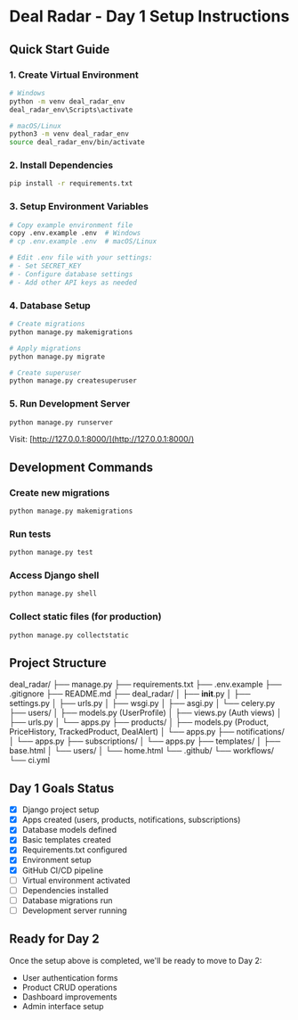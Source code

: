 # Deal Radar - Day 1 Setup Instructions

## Quick Start Guide

### 1. Create Virtual Environment

```bash
# Windows
python -m venv deal_radar_env
deal_radar_env\Scripts\activate

# macOS/Linux
python3 -m venv deal_radar_env
source deal_radar_env/bin/activate
```

### 2. Install Dependencies

```bash
pip install -r requirements.txt
```

### 3. Setup Environment Variables

```bash
# Copy example environment file
copy .env.example .env  # Windows
# cp .env.example .env  # macOS/Linux

# Edit .env file with your settings:
# - Set SECRET_KEY
# - Configure database settings
# - Add other API keys as needed
```

### 4. Database Setup

```bash
# Create migrations
python manage.py makemigrations

# Apply migrations
python manage.py migrate

# Create superuser
python manage.py createsuperuser
```

### 5. Run Development Server

```bash
python manage.py runserver
```

Visit: [http://127.0.0.1:8000/](http://127.0.0.1:8000/)

## Development Commands

### Create new migrations

```bash
python manage.py makemigrations
```

### Run tests

```bash
python manage.py test
```

### Access Django shell

```bash
python manage.py shell
```

### Collect static files (for production)

```bash
python manage.py collectstatic
```

## Project Structure

deal_radar/
├── manage.py
├── requirements.txt
├── .env.example
├── .gitignore
├── README.md
├── deal_radar/
│   ├── __init__.py
│   ├── settings.py
│   ├── urls.py
│   ├── wsgi.py
│   ├── asgi.py
│   └── celery.py
├── users/
│   ├── models.py (UserProfile)
│   ├── views.py (Auth views)
│   ├── urls.py
│   └── apps.py
├── products/
│   ├── models.py (Product, PriceHistory, TrackedProduct, DealAlert)
│   └── apps.py
├── notifications/
│   └── apps.py
├── subscriptions/
│   └── apps.py
├── templates/
│   ├── base.html
│   └── users/
│       └── home.html
└── .github/
    └── workflows/
        └── ci.yml

## Day 1 Goals Status

- [x] Django project setup
- [x] Apps created (users, products, notifications, subscriptions)
- [x] Database models defined
- [x] Basic templates created
- [x] Requirements.txt configured
- [x] Environment setup
- [x] GitHub CI/CD pipeline
- [ ] Virtual environment activated
- [ ] Dependencies installed
- [ ] Database migrations run
- [ ] Development server running

## Ready for Day 2

Once the setup above is completed, we'll be ready to move to Day 2:

- User authentication forms
- Product CRUD operations
- Dashboard improvements
- Admin interface setup
